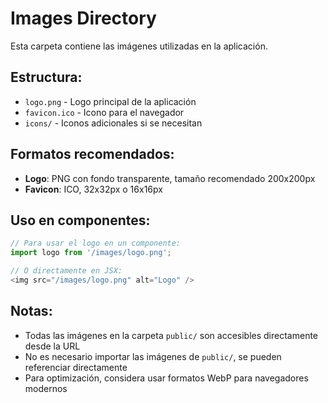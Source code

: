 # Images Directory

Esta carpeta contiene las imágenes utilizadas en la aplicación.

## Estructura:
- `logo.png` - Logo principal de la aplicación
- `favicon.ico` - Icono para el navegador
- `icons/` - Iconos adicionales si se necesitan

## Formatos recomendados:
- **Logo**: PNG con fondo transparente, tamaño recomendado 200x200px
- **Favicon**: ICO, 32x32px o 16x16px

## Uso en componentes:
```javascript
// Para usar el logo en un componente:
import logo from '/images/logo.png';

// O directamente en JSX:
<img src="/images/logo.png" alt="Logo" />
```

## Notas:
- Todas las imágenes en la carpeta `public/` son accesibles directamente desde la URL
- No es necesario importar las imágenes de `public/`, se pueden referenciar directamente
- Para optimización, considera usar formatos WebP para navegadores modernos
